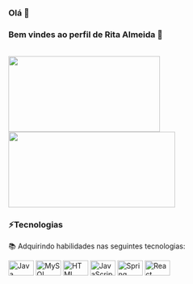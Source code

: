 ### Olá 👋

### Bem vindes ao perfil de Rita Almeida 🤗

</br>

<img height="150em" width="300" src="https://github-readme-stats.vercel.app/api?username=ritaalmeidah&show_icons=true&theme=radical&include_all_commits=true&count_private=true"/>
<img height="150em" width="330" src="https://github-readme-stats.vercel.app/api/top-langs/?username=ritaalmeidah&layout=compact&langs_count=7&theme=radical"/>

</br>

### ⚡Tecnologias
📚 Adquirindo habilidades nas seguintes tecnologias:
<div style="display: inline_block">
<img align="center" alt="Java" width="50" height="30em" src="https://img.shields.io/badge/Java-ED8B00?style=for-the-badge&logo=openjdk&logoColor=white">
<img align="center" alt="MySQL" width="50" height="30em"src="https://img.shields.io/badge/MySQL-00000F?style=for-the-badge&logo=mysql&logoColor=white">
<img align="center" alt="HTML" width="50" height="30em" src="https://img.shields.io/badge/HTML-239120?style=for-the-badge&logo=html5&logoColor=white">
<img align="center" alt="JavaScript" width="50" height="30em" src="https://img.shields.io/badge/JavaScript-F7DF1E?style=for-the-badge&logo=javascript&logoColor=black">
<img align="center" alt="Spring" width="50" height="30em" src="https://img.shields.io/badge/Spring-6DB33F?style=for-the-badge&logo=spring&logoColor=white">
<img align="center" alt="React" width="50" height="30em" src="https://img.shields.io/badge/React-20232A?style=for-the-badge&logo=react&logoColor=61DAFB">

</br>
